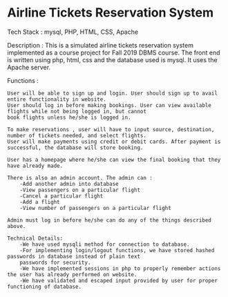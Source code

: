 # Airline Tickets Reservation System

Tech Stack : mysql, PHP, HTML, CSS, Apache

Description : This is a simulated airline tickets reservation system implemented as a course project
              for Fall 2019 DBMS course. The front end is written using php, html, css and the database
              used is mysql. It uses the Apache server.

Functions : 

	User will be able to sign up and login. User should sign up to avail entire functionality in website.
	User should log in before making bookings. User can view available flights while not being logged in, but cannot 
	book flights unless he/she is logged in.
	
	To make reservations , user will have to input source, destination, number of tickets needed, and select flights.
	User will make payments using credit or debit cards. After payment is successful, the database will store booking.
	
	User has a homepage where he/she can view the final booking that they have already made.
	
	There is also an admin account. The admin can :
		-Add another admin into database
		-View passengers on a particular flight
		-Cancel a particular flight
		-Add a flight
		-View number of passengers on a particular flight

	Admin must log in before he/she can do any of the things described above.
	
	Technical Details: 
		-We have used mysqli method for connection to database.
		-For implementing login/logout functions, we have stored hashed passwords in database instead of plain text
		passwords for security.
		-We have implemented sessions in php to properly remember actions the user has already performed on website.
		-We have validated and escaped input provided by user for proper functioning of database.
		
	
	
